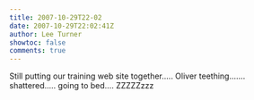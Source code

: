 ```yaml
---
title: 2007-10-29T22-02
date: 2007-10-29T22:02:41Z
author: Lee Turner
showtoc: false
comments: true
---
```


Still putting our training web site together..... Oliver teething....... shattered..... going to bed.... ZZZZZzzz

